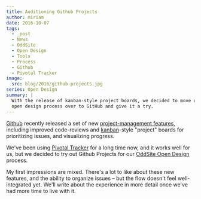 ```yaml
---
title: Auditioning Github Projects
author: miriam
date: 2016-10-07
tags:
  - _post
  - News
  - OddSite
  - Open Design
  - Tools
  - Process
  - Github
  - Pivotal Tracker
image:
  src: blog/2016/github-projects.jpg
series: Open Design
summary: |
  With the release of kanban-style project boards, we decided to move our
  open design process over to GitHub and give it a try.
---
```


[Github] recently released a set of new [project-management features],
including improved code-reviews and [kanban]-style "project" boards for
prioritizing issues, and visualizing progress.

We've been using [Pivotal Tracker] for a long time now, and it works
well for us, but we decided to try out Github Projects for our [OddSite
Open Design] process.

My first impressions are mixed. There's a lot to like about these new
features, and the ability to organize issues – but the flow doesn't feel
well-integrated yet. We'll write about the experience in more detail
once we've had more time to live with it.

[Github]: https://github.com/
[project-management features]: https://github.com/blog/2256-a-whole-new-github-universe-announcing-new-tools-forums-and-features
[kanban]: https://www.atlassian.com/agile/kanban
[Pivotal Tracker]: https://www.pivotaltracker.com/n/projects/22378
[OddSite Open Design]: https://github.com/oddbird/oddsite/projects/1
